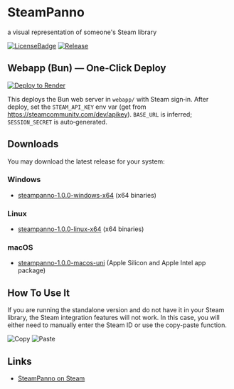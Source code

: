 # SteamPanno

a visual representation of someone's Steam library

[![LicenseBadge](https://img.shields.io/github/license/kirnosenko/SteamPanno.svg)](https://raw.githubusercontent.com/kirnosenko/SteamPanno/master/LICENSE)
[![Release](https://img.shields.io/github/v/release/kirnosenko/SteamPanno)](https://github.com/kirnosenko/SteamPanno/releases/latest)

## Webapp (Bun) — One‑Click Deploy

[![Deploy to Render](https://render.com/images/deploy-to-render-button.svg)](https://render.com/deploy?repo=https://github.com/nolram88/SteamPanno)

This deploys the Bun web server in `webapp/` with Steam sign‑in. After deploy, set the `STEAM_API_KEY` env var (get from https://steamcommunity.com/dev/apikey). `BASE_URL` is inferred; `SESSION_SECRET` is auto‑generated.

## Downloads

You may download the latest release for your system:

### Windows

- [steampanno-1.0.0-windows-x64](https://github.com/kirnosenko/SteamPanno/releases/download/1.0.0/steampanno-1.0.0-windows-x64.zip) (x64 binaries)

### Linux

- [steampanno-1.0.0-linux-x64](https://github.com/kirnosenko/SteamPanno/releases/download/1.0.0/steampanno-1.0.0-linux-x64.zip) (x64 binaries)

### macOS

- [steampanno-1.0.0-macos-uni](https://github.com/kirnosenko/SteamPanno/releases/download/1.0.0/steampanno-1.0.0-macos-uni.zip) (Apple Silicon and Apple Intel app package)

## How To Use It

If you are running the standalone version and do not have it in your Steam library, the Steam integration features will not work.
In this case, you will either need to manually enter the Steam ID or use the copy-paste function.

![Copy](/doc/copy.png)
![Paste](/doc/paste.png)

## Links

 * [SteamPanno on Steam](https://store.steampowered.com/app/4026140/SteamPanno/)
